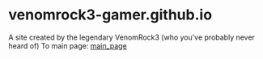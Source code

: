 # venomrock3-gamer.github.io
A site created by the legendary VenomRock3 (who you’ve probably never heard of)
To main page: [main_page](venomrock3-gamer.github.io/website/Page)
